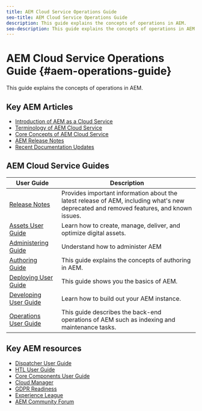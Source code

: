 ```yaml
---
title: AEM Cloud Service Operations Guide
seo-title: AEM Cloud Service Operations Guide
description: This guide explains the concepts of operations in AEM.
seo-description: This guide explains the concepts of operations in AEM.
---
```


# AEM Cloud Service Operations Guide {#aem-operations-guide}

This guide explains the concepts of operations in AEM.

## Key AEM Articles

* [Introduction of AEM as a Cloud Service](/help/overview/introduction.md)
* [Terminology of AEM Cloud Service](/help/overview/terminology.md)
* [Core Concepts of AEM Cloud Service](/help/core-concepts/architecture.md)
* [AEM Release Notes](/help/release-notes/release-notes.md)
* [Recent Documentation Updates](https://helpx.adobe.com/experience-manager/documentation-updates.html)

## AEM Cloud Service Guides

| User Guide | Description |
|--- |---|
| [Release Notes](/help/release-notes/release-notes.md)| Provides important information about the latest release of AEM, including what's new deprecated and removed features, and known issues. |
| [Assets User Guide](/help/assets/home.md) | Learn how to create, manage, deliver, and optimize digital assets. |
| [Administering Guide](/help/sites-cloud/administering/home.md) | Understand how to administer AEM |
| [Authoring Guide](/help/sites-cloud/authoring/home.md) | This guide explains the concepts of authoring in AEM. |
| [Deploying User Guide](/help/implementing/deploying/deploying.md) | This guide shows you the basics of AEM.  |
| [Developing User Guide](/help/implementing/deploying/deploying.md)| Learn how to build out your AEM instance. |
| [Operations User Guide](/help/operations/home.md)| This guide describes the back-end operations of AEM such as indexing and maintenance tasks. |

## Key AEM resources

* [Dispatcher User Guide](/help/implementing/dispatcher/dispatcher-cloud.md)
* [HTL User Guide](https://docs.adobe.com/content/help/en/experience-manager-htl/using/overview.html)
* [Core Components User Guide](https://docs.adobe.com/content/help/en/experience-manager-core-components/using/introduction.html)
* [Cloud Manager](https://docs.adobe.com/content/help/en/experience-manager-cloud-manager/using/introduction-to-cloud-manager.html)
* [GDPR Readiness](/help/onboarding/data-privacy-and-protection-readiness/data-protection-and-privacy-foundation.md)
* [Experience League](https://guided.adobe.com/?promoid=K42KVXHD&mv=other#solutions/experience-manager)
* [AEM Community Forum](https://forums.adobe.com/community/experience-cloud/marketing-cloud/experience-manager)